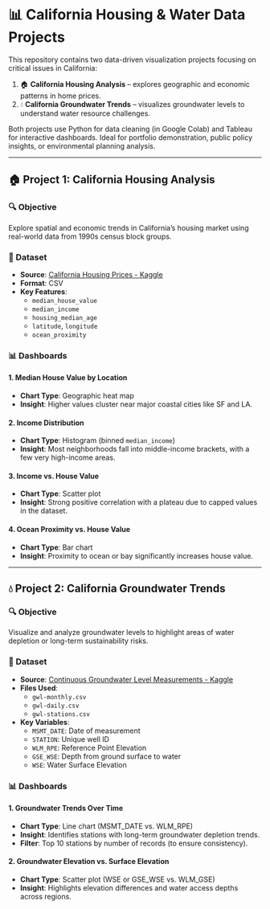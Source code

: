 # 📊 California Housing & Water Data Projects

This repository contains two data-driven visualization projects focusing on critical issues in California:
1. 🏠 **California Housing Analysis** – explores geographic and economic patterns in home prices.
2. 💧 **California Groundwater Trends** – visualizes groundwater levels to understand water resource challenges.

Both projects use Python for data cleaning (in Google Colab) and Tableau for interactive dashboards. Ideal for portfolio demonstration, public policy insights, or environmental planning analysis.

---

## 🏠 Project 1: California Housing Analysis

### 🔍 Objective
Explore spatial and economic trends in California’s housing market using real-world data from 1990s census block groups.

### 📂 Dataset
- **Source**: [California Housing Prices - Kaggle](https://www.kaggle.com/datasets/camnugent/california-housing-prices)
- **Format**: CSV
- **Key Features**:
  - `median_house_value`
  - `median_income`
  - `housing_median_age`
  - `latitude`, `longitude`
  - `ocean_proximity`

### 📊 Dashboards

#### 1. Median House Value by Location
- **Chart Type**: Geographic heat map
- **Insight**: Higher values cluster near major coastal cities like SF and LA.

#### 2. Income Distribution
- **Chart Type**: Histogram (binned `median_income`)
- **Insight**: Most neighborhoods fall into middle-income brackets, with a few very high-income areas.

#### 3. Income vs. House Value
- **Chart Type**: Scatter plot
- **Insight**: Strong positive correlation with a plateau due to capped values in the dataset.

#### 4. Ocean Proximity vs. House Value
- **Chart Type**: Bar chart
- **Insight**: Proximity to ocean or bay significantly increases house value.

---

## 💧 Project 2: California Groundwater Trends

### 🔍 Objective
Visualize and analyze groundwater levels to highlight areas of water depletion or long-term sustainability risks.

### 📂 Dataset
- **Source**: [Continuous Groundwater Level Measurements - Kaggle](https://www.kaggle.com/datasets/alifarahmandfar/continuous-groundwater-level-measurements-2023)
- **Files Used**:
  - `gwl-monthly.csv`
  - `gwl-daily.csv`
  - `gwl-stations.csv`
- **Key Variables**:
  - `MSMT_DATE`: Date of measurement
  - `STATION`: Unique well ID
  - `WLM_RPE`: Reference Point Elevation
  - `GSE_WSE`: Depth from ground surface to water
  - `WSE`: Water Surface Elevation

### 📊 Dashboards

#### 1. Groundwater Trends Over Time
- **Chart Type**: Line chart (MSMT_DATE vs. WLM_RPE)
- **Insight**: Identifies stations with long-term groundwater depletion trends.
- **Filter**: Top 10 stations by number of records (to ensure consistency).

#### 2. Groundwater Elevation vs. Surface Elevation
- **Chart Type**: Scatter plot (WSE or GSE_WSE vs. WLM_GSE)
- **Insight**: Highlights elevation differences and water access depths across regions.
